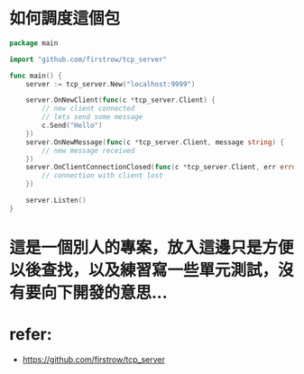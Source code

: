 # 如何調度這個包

```go
package main

import "github.com/firstrow/tcp_server"

func main() {
	server := tcp_server.New("localhost:9999")

	server.OnNewClient(func(c *tcp_server.Client) {
		// new client connected
		// lets send some message
		c.Send("Hello")
	})
	server.OnNewMessage(func(c *tcp_server.Client, message string) {
		// new message received
	})
	server.OnClientConnectionClosed(func(c *tcp_server.Client, err error) {
		// connection with client lost
	})

	server.Listen()
}
```

# 這是一個別人的專案，放入這邊只是方便以後查找，以及練習寫一些單元測試，沒有要向下開發的意思...


# refer:
- https://github.com/firstrow/tcp_server